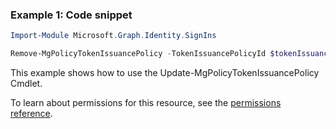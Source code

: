 ### Example 1: Code snippet

```powershellImport-Module Microsoft.Graph.Identity.SignIns

Remove-MgPolicyTokenIssuancePolicy -TokenIssuancePolicyId $tokenIssuancePolicyId
```
This example shows how to use the Update-MgPolicyTokenIssuancePolicy Cmdlet.
To learn about permissions for this resource, see the [permissions reference](/graph/permissions-reference).

